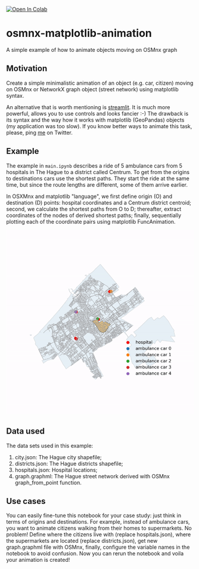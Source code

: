[![Open In Colab](https://colab.research.google.com/assets/colab-badge.svg)](https://colab.research.google.com/github/mikhailsirenko/osmnx-matplotlib-animation/blob/master/main.ipynb)

# osmnx-matplotlib-animation
A simple example of how to animate objects moving on OSMnx graph

## Motivation
Create a simple minimalistic animation of an object (e.g. car, citizen) moving on OSMnx or NetworkX graph object (street network) using matplotlib syntax. 

An alternative that is worth mentioning is [streamlit](https://github.com/streamlit/streamlit). It is much more powerful, allows you to use controls and looks fancier :-) The drawback is its syntax and the way how it works with matplotlib (GeoPandas) objects (my application was too slow). If you know better ways to animate this task, please, ping [me](https://twitter.com/mikhailsirenko) on Twitter.

## Example
The example in `main.ipynb` describes a ride of 5 ambulance cars from 5 hospitals in The Hague to a district called Centrum. To get from the origins to destinations cars use the shortest paths. They start the ride at the same time, but since the route lengths are different, some of them arrive earlier.

In OSXMnx and matplotlib "language", we first define origin (O) and destination (D) points: hospital coordinates and a Centrum district centroid; second, we calculate the shortest paths from O to D; thereafter, extract coordinates of the nodes of derived shortest paths; finally, sequentially plotting each of the coordinate pairs using matplotlib FuncAnimation.

<p align="center">
  <img src="animation.gif" width="600">
</p>

## Data used
The data sets used in this example:
1. city.json: The Hague city shapefile;
2. districts.json: The Hague districts shapefile;
3. hospitals.json: Hospital locations;
4. graph.graphml: The Hague street network derived with OSMnx graph_from_point function.

## Use cases
You can easily fine-tune this notebook for your case study: just think in terms of origins and destinations. For example, instead of ambulance cars, you want to animate citizens walking from their homes to supermarkets. No problem! Define where the citizens live with (replace hospitals.json), where the supermarkets are located (replace districts.json), get new graph.graphml file with OSMnx, finally, configure the variable names in the notebook to avoid confusion. Now you can rerun the notebook and voila your animation is created!
